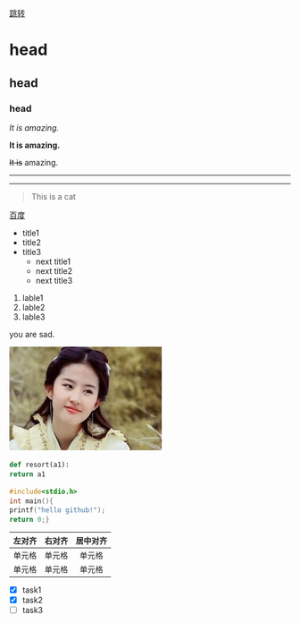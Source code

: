 [跳转](https://github.com/proletarians/demo1/blob/main/next.md)
# head
## head
### head
*It is amazing.*

**It is amazing.**

~~It is~~ amazing.

---
---

>This is a cat

[百度](http://www.baidu.com)

* title1
* title2
* title3 
  * next title1
  * next title2
  * next title3
 
1. lable1
1. lable2
1. lable3   

<p>you are sad.</p >

![努力奋斗](https://github.com/luojie21180128/luojie/blob/main/12.jpg)

```python
def resort(a1):
return a1
```

```c
#include<stdio.h>
int main(){
printf("hello github!");
return 0;}

```
| 左对齐 | 右对齐 | 居中对齐 |
| :-----| ----: | :----: |
| 单元格 | 单元格 | 单元格 |
| 单元格 | 单元格 | 单元格 |

* [x] task1
* [x] task2
* [ ] task3
